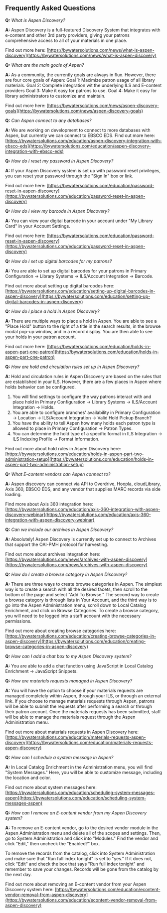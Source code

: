 ## Frequently Asked Questions

**Q:** *What is Aspen Discovery?*

**A:** Aspen Discovery is a full-featured Discovery System that integrates with e-content and other 3rd party providers, giving your patrons comprehensive access to all of your materials in one place.

Find out more here: [https://bywatersolutions.com/news/what-is-aspen-discovery](https://bywatersolutions.com/news/what-is-aspen-discovery)


**Q:** *What are the main goals of Aspen?*

**A:** As a community, the currently goals are always in flux. However, there are four core goals of Aspen:
Goal 1: Maximize patron usage of all library materials.
Goal 2: Complete integration wit the underlying ILS and E-content providers
Goal 3: Make it easy for patrons to use.
Goal 4: Make it easy for library administrators to customize and maintain.

Find out more here: [https://bywatersolutions.com/news/aspen-discovery-goals](https://bywatersolutions.com/news/aspen-discovery-goals)


**Q:** *Can Aspen connect to any databases?*

**A:** We are working on development to connect to more databases with Aspen, but currently we can connect to EBSCO EDS.
Find out more here: [https://bywatersolutions.com/education/aspen-discovery-integration-with-ebsco-eds](https://bywatersolutions.com/education/aspen-discovery-integration-with-ebsco-eds)


**Q:** *How do I reset my password in Aspen Discovery?*

**A:** If your Aspen Discovery system is set up with password reset privileges, you can reset your password through the "Sign In" box or link.

Find out more here: [https://bywatersolutions.com/education/password-reset-in-aspen-discovery](https://bywatersolutions.com/education/password-reset-in-aspen-discovery)


**Q:** *How do I view my barcode in Aspen Discovery?*

**A:** You can view your digital barcode in your account under "My Library Card" in your Account Settings.

Find out more here: [https://bywatersolutions.com/education/password-reset-in-aspen-discovery](https://bywatersolutions.com/education/password-reset-in-aspen-discovery)

**Q:** *How do I set up digital barcodes for my patrons?*

**A:** You are able to set up digital barcodes for your patrons in Primary Configuration -> Library Systems -> ILS/Account Integration -> Barcode.

Find out more about setting up digital barcodes here: [https://bywatersolutions.com/education/setting-up-digital-barcodes-in-aspen-discovery](https://bywatersolutions.com/education/setting-up-digital-barcodes-in-aspen-discovery)


**Q:** *How do I place a hold in Aspen Discovery?*

**A:** There are multiple ways to place a hold in Aspen. You are able to see a "Place Hold" button to the right of a title in the search results, in the browse modal pop-up window, and in a record display. You are then able to see your holds in your patron account.

Find out more here: [https://bywatersolutions.com/education/holds-in-aspen-part-one-patron](https://bywatersolutions.com/education/holds-in-aspen-part-one-patron)


**Q:** *How are hold and circulation rules set up in Aspen Discovery?*

**A:** Hold and circulation rules in Aspen Discovery are based on the rules that are established in your ILS. However, there are a few places in Aspen where holds behavior can be configured.

1. You will find settings to configure the way patrons interact with and place hold in Primary Configuration -> Library Systems -> ILS/Account Integration -> Holds.
2. You are able to configure branches' availability in Primary Configuration -> Location -> ILS/Account Integration -> Valid Hold Pickup Branch?
3. You have the ability to tell Aspen how many holds each patron type is allowed to place in Primary Configuration -> Patron Types.
4. You can determine the hold type of a specific format in ILS Integration -> ILS Indexing Profile -> Format Information.

Find out more about hold rules in Aspen Discovery here: [https://bywatersolutions.com/education/holds-in-aspen-part-two-administration-setup](https://bywatersolutions.com/education/holds-in-aspen-part-two-administration-setup)


**Q:** *What E-content vendors can Aspen connect to?*

**A:** Aspen discovery can connect via API to Overdrive, Hoopla, cloudLibrary, Axis 360, EBSCO EDS, and any vendor that supplies MARC records via side loading.

Find more about Axis 360 integration here: [https://bywatersolutions.com/education/axis-360-integration-with-aspen-discovery-webinar](https://bywatersolutions.com/education/axis-360-integration-with-aspen-discovery-webinar)


**Q:** *Can we include our archives in Aspen Discovery?*

**A:** Absolutely! Aspen Discovery is currently set up to connect to Archives that support the OAI-PMH protocol for harvesting.

Find out more about archives integration here: [https://bywatersolutions.com/news/archives-with-aspen-discovery](https://bywatersolutions.com/news/archives-with-aspen-discovery)


**Q:** *How do I create a browse category in Aspen Discovery?*

**A:** There are three ways to create browse categories in Aspen. The simplest way is to create a search with all the desired facets, then scroll to the bottom of the page and select "Add To Browse." The second way to create a browse category is through lists in Your Account, and the third way is to go into the Aspen Administration menu, scroll down to Local Catalog Enrichment, and click on Browse Categories. To create a browse category, you will need to be logged into a staff account with the necessary permissions.

Find out more about creating browse categories here: [https://bywatersolutions.com/education/creating-browse-categories-in-aspen-discovery](https://bywatersolutions.com/education/creating-browse-categories-in-aspen-discovery)


**Q:** *How can I add a chat box to my Aspen Discovery system?*

**A:** You are able to add a chat function using JavaScript in Local Catalog Enrichment -> JavaScript Snippets.


**Q:** *How are materials requests managed in Aspen Discovery?*

**A:** You will have the option to choose if your materials requests are managed completely within Aspen, through your ILS, or through an external link. If you choose to manage materials requests through Aspen, patrons will be able to submit the requests after performing a search or through their patron account. Once the materials requests has been submitted, staff will be able to manage the materials request through the Aspen Administration menu.

Find out more about materials requests in Aspen Discovery here: [https://bywatersolutions.com/education/materials-requests-aspen-discovery](https://bywatersolutions.com/education/materials-requests-aspen-discovery)


**Q:** *How can I schedule a system message in Aspen?*

**A:** In Local Catalog Enrichment in the Administration menu, you will find "System Messages." Here, you will be able to customize message, including the location and color.

Find out more about system messages here: [https://bywatersolutions.com/education/scheduling-system-messages-aspen](https://bywatersolutions.com/education/scheduling-system-messages-aspen)


**Q:** *How can I remove an E-content vendor from my Aspen Discovery system?*

**A:** To remove an E-content vendor, go to the desired vendor module in the Aspen Administration menu and delete all of the scopes and settings. Then, go to System Administration and click into "Modules." Find the vendor and click "Edit," then uncheck the "Enabled?" box.

To remove the records from the catalog, click into System Administration and make sure that "Run full index tonight" is set to "yes." If it does not, click "Edit" and check the box that says "Run full index tonight" and remember to save your changes. Records will be gone from the catalog by the next day.

Find out more about removing an E-content vendor from your Aspen Discovery system here: [https://bywatersolutions.com/education/econtent-vendor-removal-from-aspen-discovery](https://bywatersolutions.com/education/econtent-vendor-removal-from-aspen-discovery)
